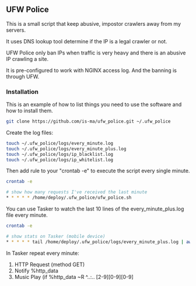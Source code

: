 <!-- GETTING STARTED -->
## UFW Police

This is a small script that keep abusive, impostor crawlers away from my servers.

It uses DNS lookup tool determine if the IP is a legal crawler or not.

UFW Police only ban IPs when traffic is very heavy and there is an abusive IP crawling a site.

It is pre-configured to work with NGINX access log. And the banning is through UFW. 


### Installation

This is an example of how to list things you need to use the software and how to install them.
  ```sh
git clone https://github.com/is-ma/ufw_police.git ~/.ufw_police
  ```

Create the log files:

  ```sh
touch ~/.ufw_police/logs/every_minute.log
touch ~/.ufw_police/logs/every_minute_plus.log
touch ~/.ufw_police/logs/ip_blacklist.log
touch ~/.ufw_police/logs/ip_whitelist.log
  ```
  
Then add rule to your "crontab -e" to execute the script every single minute.

  ```sh
crontab -e
  
# show how many requests I've received the last minute
* * * * * /home/deploy/.ufw_police/ufw_police.sh
  ```

You can use Tasker to watch the last 10 lines of the every_minute_plus.log file every minute.

  ```sh
crontab -e

# show stats on Tasker (mobile device)
* * * * * tail /home/deploy/.ufw_police/logs/every_minute_plus.log | awk '{print $2,$3,"hits [" $4 ", " $NF "]"}' | tac > /home/YOUR_USER/YOUR_WEB_FOLDER/.../public/lastminuteplus.txt
  ```

In Tasker repeat every minute:

1) HTTP Request (method GET)
2) Notify %http_data
3) Music Play (if %http_data ~R ^..:.. [2-9][0-9][0-9]
